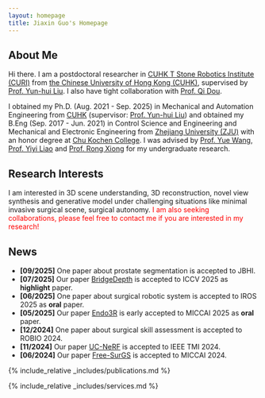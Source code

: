 ```yaml
---
layout: homepage
title: Jiaxin Guo's Homepage
---
```


## About Me

Hi there. I am a postdoctoral researcher in [CUHK T Stone Robotics Institute (CURI)](https://www.youtube.com/watch?v=x-68b5cEvIE) from [the Chinese University of Hong Kong (CUHK)](https://cuhk.edu.hk/chinese/index.html), supervised by [Prof. Yun-hui Liu](https://www4.mae.cuhk.edu.hk/peoples/liu-yun-hui/). I also have tight collaboration with [Prof. Qi Dou](https://carrend.github.io/).

I obtained my Ph.D. (Aug. 2021 - Sep. 2025) in Mechanical and Automation Engineering from [CUHK](https://cuhk.edu.hk/chinese/index.html) (supervisor: [Prof. Yun-hui Liu](https://www4.mae.cuhk.edu.hk/peoples/liu-yun-hui/)) and obtained my B.Eng (Sep. 2017 - Jun. 2021) in Control Science and Engineering and Mechanical and Electronic Engineering from [Zhejiang University (ZJU)](https://www.zju.edu.cn/) with an honor degree at [Chu Kochen College](http://ckc.zju.edu.cn/ckcen/). I was advised by [Prof. Yue Wang](https://ywang-zju.github.io/), [Prof. Yiyi Liao](https://yiyiliao.github.io/) and [Prof. Rong Xiong](https://person.zju.edu.cn/0097062) for my undergraduate research.

## Research Interests

I am interested in 3D scene understanding, 3D reconstruction, novel view synthesis and generative model under challenging situations like minimal invasive surgical scene, surgical autonomy. <span style="color:red">I am also seeking collaborations, please feel free to contact me if you are interested in my research!</span>

## News
- **[09/2025]** One paper about prostate segmentation is accepted to JBHI.
- **[07/2025]** Our paper [BridgeDepth](http://arxiv.org/abs/2508.04611) is accepted to ICCV 2025 as **highlight** paper.
- **[06/2025]** One paper about surgical robotic system is accepted to IROS 2025 as **oral** paper.
- **[05/2025]** Our paper [Endo3R](https://arxiv.org/abs/2504.03198) is early accepted to MICCAI 2025 as **oral** paper.
- **[12/2024]** One paper about surgical skill assessment is accepted to ROBIO 2024.
- **[11/2024]** Our paper [UC-NeRF](https://arxiv.org/abs/2409.02917) is accepted to IEEE TMI 2024.
- **[06/2024]** Our paper [Free-SurGS](https://arxiv.org/abs/2407.02918) is accepted to MICCAI 2024.

{% include_relative _includes/publications.md %}

{% include_relative _includes/services.md %}
